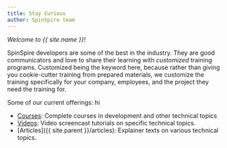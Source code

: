 ```yaml
---
title: Stay Curious
author: SpinSpire team
---
```


*Welcome to {{ site.name }}!*

SpinSpire developers are some of the best in the industry. They are good communicators and love to share their learning with *customized* training programs. Customized being the keyword here, because rather than giving you cookie-cutter training from prepared materials, we customize the training specifically for your company, employees, and the project they need the training for.

Some of our current offerings:
hi

- [Courses](course): Complete courses in development and other technical topics
- [Videos](video): Video screencast tutorials on specific technical topics.
- [Articles]({{ site.parent }}/articles): Explainer texts on various technical topics.